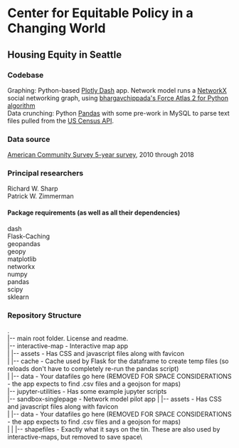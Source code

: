 # Center for Equitable Policy in a Changing World
## Housing Equity in Seattle

### Codebase
Graphing: Python-based [Plotly Dash](https://plotly.com/dash/) app.  Network model runs a [NetworkX](https://networkx.github.io/) social networking graph, using [bhargavchippada's Force Atlas 2 for Python algorithm](https://github.com/bhargavchippada/forceatlas2)\
Data crunching: Python [Pandas](https://pandas.pydata.org/) with some pre-work in MySQL to parse text files pulled from the [US Census API](https://www.census.gov/data/developers.html).

### Data source
[American Community Survey 5-year survey](https://www.census.gov/data/developers/data-sets/acs-5year.html), 2010 through 2018

### Principal researchers
Richard W. Sharp\
Patrick W. Zimmerman

#### Package requirements (as well as all their dependencies)
dash\
Flask-Caching\
geopandas\
geopy\
matplotlib\
networkx\
numpy\
pandas\
scipy\
sklearn

### Repository Structure
.\
|-- main root folder. License and readme.\
|-- interactive-map - Interactive map app\
|   |-- assets - Has CSS and javascript files along with favicon\
|   |-- cache - Cache used by Flask for the dataframe to create temp files (so reloads don't have to completely re-run the pandas script)\
|   |-- data - Your datafiles go here (REMOVED FOR SPACE CONSIDERATIONS - the app expects to find .csv files and a geojson for maps)\
|-- jupyter-utilities - Has some example jupyter scripts\
|-- sandbox-singlepage - Network model pilot app
|   |-- assets - Has CSS and javascript files along with favicon\
|   |-- data - Your datafiles go here (REMOVED FOR SPACE CONSIDERATIONS - the app expects to find .csv files and a geojson for maps)\
|   |   |-- shapefiles - Exactly what it says on the tin.  These are also used by interactive-maps, but removed to save space\
